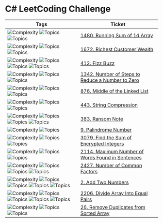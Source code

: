 # C# LeetCoding Challenge

| Tags                                                                                                                                                                                                                                                                                  | Ticket                                                                                                   |
|---------------------------------------------------------------------------------------------------------------------------------------------------------------------------------------------------------------------------------------------------------------------------------------|----------------------------------------------------------------------------------------------------------|
| ![Complexity](https://img.shields.io/badge/easy-green) ![Topics](https://img.shields.io/badge/array-blue) ![Topics](https://img.shields.io/badge/prefix_sum-blue)                                                                                                                     | [1480. Running Sum of 1d Array](src/_1480_Running_Sum_Of_1d_Array)                                       |
| ![Complexity](https://img.shields.io/badge/easy-green) ![Topics](https://img.shields.io/badge/array-blue) ![Topics](https://img.shields.io/badge/matrix-blue)                                                                                                                         | [1672. Richest Customer Wealth](src/_1672_Richest_Customer_Wealth)                                       |
| ![Complexity](https://img.shields.io/badge/easy-green) ![Topics](https://img.shields.io/badge/math-blue) ![Topics](https://img.shields.io/badge/string-blue) ![Topics](https://img.shields.io/badge/simulation-blue)                                                                  | [412. Fizz Buzz](src/_412_Fizz_Buzz)                                                                     |
| ![Complexity](https://img.shields.io/badge/easy-green) ![Topics](https://img.shields.io/badge/math-blue) ![Topics](https://img.shields.io/badge/bit_manipulation-blue)                                                                                                                | [1342. Number of Steps to Reduce a Number to Zero](src/_1342_Number_Of_Steps_To_Reduce_A_Number_To_Zero) |
| ![Complexity](https://img.shields.io/badge/easy-green) ![Topics](https://img.shields.io/badge/linked_list-blue) ![Topics](https://img.shields.io/badge/two_pointers-blue)                                                                                                             | [876. Middle of the Linked List](src/_876_Middle_Of_The_Linked_List)                                     |
| ![Complexity](https://img.shields.io/badge/medium-yellow) ![Topics](https://img.shields.io/badge/string-blue) ![Topics](https://img.shields.io/badge/two_pointers-blue)                                                                                                               | [443. String Compression ](src/_443_String_Compression)                                                  |
| ![Complexity](https://img.shields.io/badge/easy-green) ![Topics](https://img.shields.io/badge/hash_table-blue) ![Topics](https://img.shields.io/badge/string-blue) ![Topics](https://img.shields.io/badge/counting-blue)                                                              | [383. Ransom Note](src/_383_Ransom_Note)                                                                 ||                                                                                                      |
| ![Complexity](https://img.shields.io/badge/easy-green) ![Topics](https://img.shields.io/badge/math-blue)                                                                                                                                                                              | [9. Palindrome Number](src/_9_Palindrome_Number)                                                         ||
| ![Complexity](https://img.shields.io/badge/easy-green) ![Topics](https://img.shields.io/badge/array-blue) ![Topics](https://img.shields.io/badge/math-blue)                                                                                                                           | [3079. Find the Sum of Encrypted Integers](src/_3079_Find_the_Sum_of_Encrypted_Integers)                 |
| ![Complexity](https://img.shields.io/badge/easy-green) ![Topics](https://img.shields.io/badge/array-blue) ![Topics](https://img.shields.io/badge/string-blue)                                                                                                                         | [2114. Maximum Number of Words Found in Sentences](src/_2114_Maximum_Number_of_Words_Found_in_Sentences) |
| ![Complexity](https://img.shields.io/badge/easy-green) ![Topics](https://img.shields.io/badge/math-blue) ![Topics](https://img.shields.io/badge/enumeration-blue) ![Topics](https://img.shields.io/badge/number_theory-blue)                                                          | [2427. Number of Common Factors](src/_2427_Number_of_Common_Factors)                                     |
| ![Complexity](https://img.shields.io/badge/medium-yellow) ![Topics](https://img.shields.io/badge/linked_list-blue) ![Topics](https://img.shields.io/badge/math-blue) ![Topics](https://img.shields.io/badge/recursion-blue) ![Topics](https://img.shields.io/badge/in_progess-purple) | [2. Add Two Numbers](src/_2_Add_Two_Numbers)                                                             |
| ![Complexity](https://img.shields.io/badge/easy-green) ![Topics](https://img.shields.io/badge/array-blue) ![Topics](https://img.shields.io/badge/hash_table-blue) ![Topics](https://img.shields.io/badge/bit_manipulation-blue) ![Topics](https://img.shields.io/badge/counting-blue) | [2206. Divide Array Into Equal Pairs](src/_2206_Divide_Array_Into_Equal_Pairs)                           |
| ![Complexity](https://img.shields.io/badge/easy-green) ![Topics](https://img.shields.io/badge/array-blue) ![Topics](https://img.shields.io/badge/two_pointers-blue)                                                                                                                   | [26. Remove Duplicates from Sorted Array](src/_26_Remove_Duplicates_from_Sorted_Array)                   |